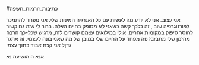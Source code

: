 #כתיבות_זורמות_תשפה 

אני עצוב. אני לא יודע מה לעשות עם כל האנרגיה המינית שלי. אני מפחד להתמכר לפורנוגרפיה שוב , זה כלכך קשה כשאני לא מסופק בחיים האלה.
ברור לי שזה גם קשור לחוסר סיפוק במקומות אחרים.
אולי במילואים עצמם קושרים לזה, מרגיש שכל-כך הרבה מהזמן שלי מתבזבז פה
מפחד על החיים שלי במובן של מה שאני בונה לעצמי.
זה אתגר גדןל
אני קצת אבוד בתוך עצמי

אנא ה הושיעה נא

